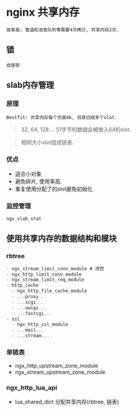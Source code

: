 # nginx 共享内存

    效率高: 管道和消息队列等需要4次拷贝, 共享内存2次.

## 锁

    自旋锁

## slab内存管理

### 原理

    Bestfit: 共享内存每个页面4k, 将其切成多个slot.

> 32, 64, 128.... 51字节的数据会被放入64的slot.

> 相同大小slot组成链表.

### 优点

- 适合小对象  
- 避免碎片, 使用率高.  
- 重复使用分配了的slot避免初始化

### 监控管理

    ngx_slab_stat

## 使用共享内存的数据结构和模块

### rbtree

```js
- ngx_stream_limit_conn_module # 流控
- ngx_http_limit_conn_module
- ngx_stream_limit_req_module
- http_cache
  - ngx_http_file_cache_module
  - ...proxy...
  - ...scgi...
  - ...uwsgi...
  - ...fastcgi...
- ssl
  - ngx_http_ssl_module
  - ...mail...
  - ...stream...
```

### 单链表

- ngx_http_upstream_zone_module
- ngx_stream_upstream_zone_module

### ngx_http_lua_api

- lua_shared_dict 分配共享内存(rbtree, 链表)
